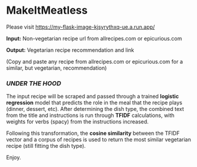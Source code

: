# MakeItMeatless

Please visit
https://my-flask-image-kjsyrythxq-ue.a.run.app/

**Input:** Non-vegetarian recipe url from allrecipes.com or epicurious.com

**Output:** Vegetarian recipe recommendation and link

(Copy and paste any recipe from allrecipes.com or epicurious.com for a similar, but vegetarian, recommendation)

### *UNDER THE HOOD*

The input recipe will be scraped and passed through a trained **logistic regression** model that predicts the role in the meal that the recipe plays (dinner, dessert, etc). After determining the dish type, the combined text from the title and instructions is run through **TFIDF** calculations, with weights for verbs (spacy) from the instructions increased.

Following this transformation, the **cosine similarity** between the TFIDF vector and a corpus of recipes is used to return the most similar vegetarian recipe (still fitting the dish type).

Enjoy.
